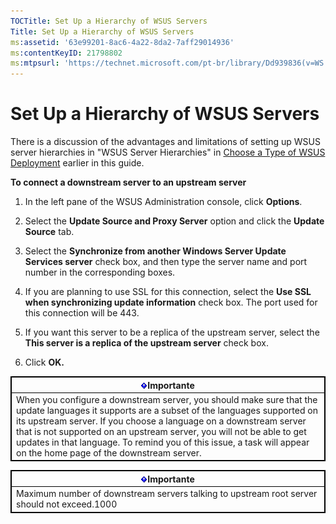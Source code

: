 ```yaml
---
TOCTitle: Set Up a Hierarchy of WSUS Servers
Title: Set Up a Hierarchy of WSUS Servers
ms:assetid: '63e99201-8ac6-4a22-8da2-7aff29014936'
ms:contentKeyID: 21798802
ms:mtpsurl: 'https://technet.microsoft.com/pt-br/library/Dd939836(v=WS.10)'
---
```


Set Up a Hierarchy of WSUS Servers
==================================

There is a discussion of the advantages and limitations of setting up WSUS server hierarchies in "WSUS Server Hierarchies" in [Choose a Type of WSUS Deployment](https://technet.microsoft.com/3386d6e3-3c97-4299-b836-ccaf72991425) earlier in this guide.

**To connect a downstream server to an upstream server**
1.  In the left pane of the WSUS Administration console, click **Options**.

2.  Select the **Update Source and Proxy Server** option and click the **Update Source** tab.

3.  Select the **Synchronize from another Windows Server Update Services server** check box, and then type the server name and port number in the corresponding boxes.

4.  If you are planning to use SSL for this connection, select the **Use SSL when synchronizing update information** check box. The port used for this connection will be 443.

5.  If you want this server to be a replica of the upstream server, select the **This server is a replica of the upstream server** check box.

6.  Click **OK.**

 
<table style="border:1px solid black;">
<colgroup>
<col width="100%" />
</colgroup>
<thead>
<tr class="header">
<th style="border:1px solid black;" ><img src="images/Dd939836.Important(WS.10).gif" />Importante</th>
</tr>
</thead>
<tbody>
<tr class="odd">
<td style="border:1px solid black;">When you configure a downstream server, you should make sure that the update languages it supports are a subset of the languages supported on its upstream server. If you choose a language on a downstream server that is not supported on an upstream server, you will not be able to get updates in that language. To remind you of this issue, a task will appear on the home page of the downstream server.
</td>
</tr>
</tbody>
</table>
 

 
<table style="border:1px solid black;">
<colgroup>
<col width="100%" />
</colgroup>
<thead>
<tr class="header">
<th style="border:1px solid black;" ><img src="images/Dd939836.Important(WS.10).gif" />Importante</th>
</tr>
</thead>
<tbody>
<tr class="odd">
<td style="border:1px solid black;">Maximum number of downstream servers talking to upstream root server should not exceed.1000
</td>
</tr>
</tbody>
</table>
